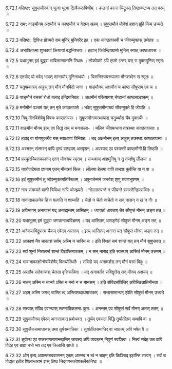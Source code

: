 6.72.1
वसिष्ठः:
सुषुप्तमौनवान् भूत्वा धूत्वा द्वित्वैकरूपिणीम् ।
कलनां कान्त चिद्रूपस् तिष्ठावष्टभ्य तत् पदम् ॥


6.72.2
रामः:
वाङ्मौनम् अक्षमौनं च काष्ठमौनं च वेद्म्य् अहम् ।
सुषुप्तमौनं मौनेशं ब्रह्मन् ब्रूहि किम् उच्यते ॥


6.72.3
वसिष्ठः:
द्विविधः प्रोच्यते राम मुनिर् मुनिवरैर् इह ।
एकः काष्ठतपस्वी च जीवन्मुक्तस् तथेतरः ॥


6.72.4
अभावितात्मा शुष्कायां क्रियायां बद्धनिश्चयः ।
हठाज् जितेन्द्रियग्रामो मुनिस् स्यात् काष्ठतापसः ॥


6.72.5
यथाभूतम् इदं बुद्ध्वा भावितात्मात्मनि स्थितः ।
लोकोपमो ऽपि तृप्तो ऽन्तर् यस् स मुक्तमुनिस् स्मृतः ॥


6.72.6
एतयोर् यो भवेद् भावश् शान्तयोर् मुनिनाथयोः ।
चित्तनिश्चयरूपात्मा मौनशब्देन स स्मृतः ॥


6.72.7
चतुष्प्रकारम् आहुस् तन् मौनं मौनविदो जनाः ।
वाङ्मौनम् अक्षमौनं च काष्ठं सौषुप्तम् एव च ॥


6.72.8
वाङ्मौनं वचसां रोधो बलाद् इन्द्रियनिग्रहः ।
अक्षमौनं परित्यागश् चेष्टानां काष्ठसञ्ज्ञकम् ॥


6.72.9
मनोमौनं पञ्चमं यत् तन् मृते काष्ठतापसे ।
भवेत् सुषुप्तमौनाख्यं जीवन्मुक्ते हि जीवति ॥


6.72.10
त्रिषु मौनविशेषेषु विषयः काष्ठतापसः ।
सुषुप्तमौनावस्थायाश् चतुर्थ्याश् चैव मुक्तधीः ॥


6.72.11
वाङ्मौनं मौनम् इत्य् एव सिद्धं तच् च मनःकला- ।
मलिनं जीवबन्धाय तत्रस्थाः काष्ठतापसाः ॥


6.72.12
हठाद् वा योगयुक्त्यैव यस् स्वाक्षाणां विनिग्रहः ।
तद् अक्षमौनम् इत्य् आहुस् तत्रस्थाः काष्ठतापसाः ॥


6.72.13
अस्मरन् संस्मरन् वापि दृश्यं वाग्द्वयम् अस्पृशन् ।
अपश्यन्न् एव पश्यन्तीं काष्ठमौनी हि तिष्ठति ॥


6.72.14
प्रस्फुरच्चित्तकलनम् एतन् मौनत्रयं स्मृतम् ।
सम्भवत्य् अज्ञमुनिषु न तु तज्ज्ञेषु लीलया ॥


6.72.15
नात्रोपादेयता ज्ञानाम् एतन् मौनत्रयं किल ।
लीलया हेलया वापि तज्ज्ञाः कुर्वन्ति वा न वा ॥


6.72.16
इदं सुषुप्तमौनं तु जीवन्मुक्तमतिस्थितम् ।
अपुनर्जन्मने जन्तोश् शृणु श्रवणभूषणम् ॥


6.72.17
नात्र संयम्यते वाणी त्रिविधा नापि चोज्झ्यते ।
नोल्लास्यन्ते न जीयन्ते समस्तेन्द्रियसंविदः ॥


6.72.18
नानाताकलनेयं हि न वल्गति न शाम्यति ।
चेतो न चेतो नाचेतो न सन् नासन् न खं न गौः ॥


6.72.19
अविभागम् अनायासं यद् अनाद्यन्तम् आसितम् ।
ध्यायतो धावतश् चैव सौषुप्तं मौनम् अङ्ग तत् ॥


6.72.20
यथाभूतम् इमं बुद्ध्वा जगन्नानात्वविभ्रमम् ।
यद् आसितम् असङ्गेहं सौषुप्तं मौनम् अङ्ग तत् ॥


6.72.21
अनेकसंविद्रूपात्म चैकम् एवेदम् आततम् ।
इत्य् आसितम् अनन्तं यत् सौषुप्तं मौनम् अङ्ग तत् ॥


6.72.22
आकाशं नैव चाकाशं सर्वम् अस्मि न चास्मि च ।
इति स्थितं समं शान्तं यत् तन् मौनं सुषुप्तवत् ॥


6.72.23
सर्वं शून्यं निरालम्बं शान्तं विज्ञप्तिमात्रकम् ।
न सन् नासद् इति स्वस्थम् आसितं मौनम् उत्तमम् ॥


6.72.24
भावाभावदशोन्मेषविशेषैर् वितथोत्थितैः ।
संविदो यद् अनामर्शस् तन् मौनं परमं विदुः ॥


6.72.25
असतैव सतेवान्तश् चेतसा वृत्तिरूपिणा ।
यद् अनावर्तनं संविद्वृत्तेस् तन् मौनम् अक्षयम् ॥


6.72.26
नाहम् अस्मि न चान्यो ऽस्ति न मनो न च मानसम् ।
इति संविदसंवित्तिर् अविच्छिन्नातिमौनता ॥


6.72.27
अहम् अस्मि जगच् चास्ति त्व् अस्तिशब्दार्थमात्रकम् ।
सत्तासामान्यम् एवेति सौषुप्तं मौनम् उच्यते ॥


6.72.28
सत्त्वात् संविद एवान्यास् स्वप्नादिकलनाः कुतः ।
अनन्तम् एव सौषुप्तं सर्वं मौनम् अतस् ततम् ॥


6.72.29
सुषुप्तमौनम् एवेदम् अनन्तत्वात् प्रबोधवत् ।
तुर्यम् एवामलं विद्धि तुर्यातीतम् अथापि वा ॥


6.72.30
सुषुप्तैकसमाधानस् तथा तुर्यसमाधिकः ।
तुर्यातीतसमाधिर् वा जाग्रत्य् अपि भवेत वै ॥


6.72.31
तुर्यस्थ एव सकलामलशान्तवृत्तिर् जाग्रत्य् अपि व्यवहरन् निपुणं स्वपित्वा ।
नित्यं सदेह उत वापि विदेह एव ब्राह्मं नभो भव तद् एव किलासि साधो ॥


6.72.32
ओम् इत्य् अपास्तभववासनम् एकम् आस्स्व न त्वं न चाहम् इति किञ्चिद् इहास्ति सत्यम् ।
सर्वं च विद्यत इतीह शिलान्तराभं ज्ञस् तिष्ठ चिद्गगनकोशकलैकनिष्ठः ॥

